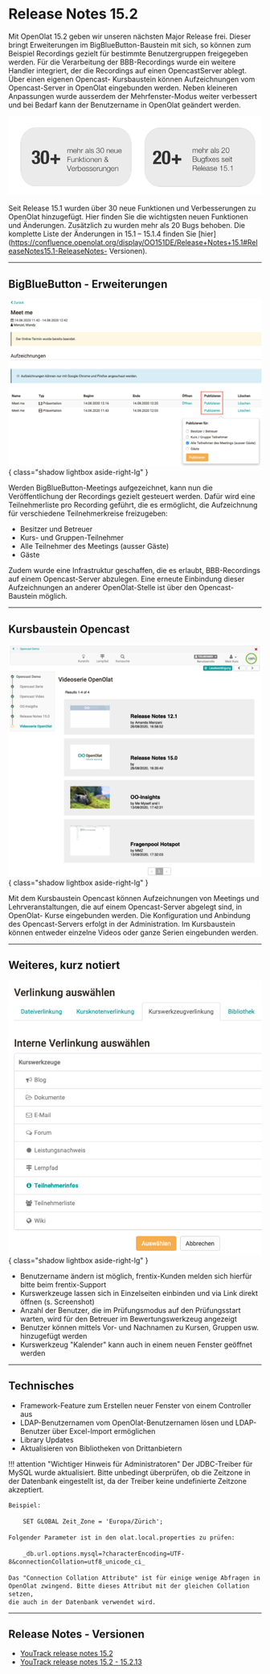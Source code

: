 # Release Notes 15.2

Mit OpenOlat 15.2 geben wir unseren nächsten Major Release frei. Dieser bringt
Erweiterungen im BigBlueButton-Baustein mit sich, so können zum Beispiel
Recordings gezielt für bestimmte Benutzergruppen freigegeben werden. Für die
Verarbeitung der BBB-Recordings wurde ein weitere Handler integriert, der die
Recordings auf einen OpencastServer ablegt. Über einen eigenen Opencast-
Kursbaustein können Aufzeichnungen vom Opencast-Server in OpenOlat eingebunden
werden. Neben kleineren Anpassungen wurde ausserdem der Mehrfenster-Modus
weiter verbessert und bei Bedarf kann der Benutzername in OpenOlat geändert
werden.

![](assets/152/Features_Improvements_Labels_DE.png)

Seit Release 15.1 wurden über 30 neue Funktionen und Verbesserungen zu
OpenOlat hinzugefügt. Hier finden Sie die wichtigsten neuen Funktionen und
Änderungen. Zusätzlich zu wurden mehr als 20 Bugs behoben. Die komplette Liste
der Änderungen in 15.1 – 15.1.4 finden Sie
[hier](https://confluence.openolat.org/display/OO151DE/Release+Notes+15.1#ReleaseNotes15.1-ReleaseNotes-
Versionen).

* * *

## BigBlueButton - Erweiterungen

![](assets/152/Screenshot%202020-08-26%20at%2016.19.55.png){ class="shadow lightbox aside-right-lg" }

Werden BigBlueButton-Meetings aufgezeichnet, kann nun die Veröffentlichung der
Recordings gezielt gesteuert werden. Dafür wird eine Teilnehmerliste pro
Recording geführt, die es ermöglicht, die Aufzeichnung für verschiedene
Teilnehmerkreise freizugeben:

  * Besitzer und Betreuer
  * Kurs- und Gruppen-Teilnehmer
  * Alle Teilnehmer des Meetings (ausser Gäste)
  * Gäste

Zudem wurde eine Infrastruktur geschaffen, die es erlaubt, BBB-Recordings auf
einem Opencast-Server abzulegen. Eine erneute Einbindung dieser Aufzeichnungen
an anderer OpenOlat-Stelle ist über den Opencast-Baustein möglich.

* * *

## Kursbaustein Opencast

![](assets/152/Screenshot%202020-08-28%20at%2009.34.14.png){ class="shadow lightbox aside-right-lg" }

Mit dem Kursbaustein Opencast können Aufzeichnungen von Meetings und
Lehrveranstaltungen, die auf einem Opencast-Server abgelegt sind, in OpenOlat-
Kurse eingebunden werden. Die Konfiguration und Anbindung des Opencast-Servers
erfolgt in der Administration. Im Kursbaustein können entweder einzelne Videos
oder ganze Serien eingebunden werden.

* * *

## Weiteres, kurz notiert

![](assets/152/Screenshot%202020-08-28%20at%2010.43.30.png){ class="shadow lightbox aside-right-lg" }

  * Benutzername ändern ist möglich, frentix-Kunden melden sich hierfür bitte beim frentix-Support
  * Kurswerkzeuge lassen sich in Einzelseiten einbinden und via Link direkt öffnen (s. Screenshot)
  * Anzahl der Benutzer, die im Prüfungsmodus auf den Prüfungsstart warten, wird für den Betreuer im Bewertungswerkzeug angezeigt
  * Benutzer können mittels Vor- und Nachnamen zu Kursen, Gruppen usw. hinzugefügt werden
  * Kurswerkzeug "Kalender" kann auch in einem neuen Fenster geöffnet werden

* * *

 
## Technisches

  * Framework-Feature zum Erstellen neuer Fenster von einem Controller aus
  * LDAP-Benutzernamen vom OpenOlat-Benutzernamen lösen und LDAP-Benutzer über Excel-Import ermöglichen
  * Library Updates
  * Aktualisieren von Bibliotheken von Drittanbietern

!!! attention "Wichtiger Hinweis für Administratoren"
	Der JDBC-Treiber für MySQL wurde aktualisiert. Bitte unbedingt überprüfen, ob
	die Zeitzone in der Datenbank eingestellt ist, da der Treiber keine
	undefinierte Zeitzone akzeptiert.
	
	Beispiel:
	
		SET GLOBAL Zeit_Zone = 'Europa/Zürich';  
	
	Folgender Parameter ist in den olat.local.properties zu prüfen:  
	
		_db.url.options.mysql=?characterEncoding=UTF-8&connectionCollation=utf8_unicode_ci_
	
	Das "Connection Collation Attribute" ist für einige wenige Abfragen in
	OpenOlat zwingend. Bitte dieses Attribut mit der gleichen Collation setzen,
	die auch in der Datenbank verwendet wird.

* * *

  

## Release Notes - Versionen

* [YouTrack release notes 15.2](https://track.frentix.com/releaseNotes/OO?q=%2315.2%20&title=Release%20Notes%2015.2)
* [YouTrack release notes 15.2 - 15.2.13](https://track.frentix.com/issues/OO?q=%2315.2.*)

  


